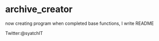 # archive_creator
now creating program
when completed base functions, I write README

Twitter:@syatchIT
